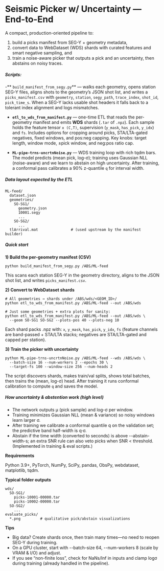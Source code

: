 # **Seismic Picker w/ Uncertainty — End-to-End**

A compact, production-oriented pipeline to:

1. build a picks manifest from SEG-Y + geometry metadata,
2. convert data to WebDataset (WDS) shards with curated features and smart negative sampling, and
3. train a noise-aware picker that outputs a pick and an uncertainty, then abstains on noisy traces.

##### **Scripts:**

-** `build_manifest_from_segy.py`** — walks each geometry, opens station SEG-Y files, aligns shots to the geometry’s JSON shot list, and writes a `picks_manifest.csv` with `geometry`, `station`, `segy_path`, `trace_index`, `shot_id`, `pick_time_s`. When a SEG-Y lacks usable shot headers it falls back to a tolerant index alignment and logs mismatches.

- **`etl_to_wds_from_manifest.py`** — one-time ETL that reads the per-geometry manifest and emits **WDS** shards (`.tar` of `.npz`). Each sample holds the feature tensor `x (C,T)`, supervision (`y_mask`, `has_pick`, `y_idx`) and `fs`. Includes options for cropping around picks, STA/LTA-gated negatives, fixed windows, and pos:neg capping. Key knobs: target length, window mode, ±pick window, and neg:pos ratio cap.

- **`ML-pipe-trns-uncrtnNoise.py`** — WDS training loop with rich tqdm bars. The model predicts (mean pick, log-σ); training uses Gaussian NLL (noise-aware) and we learn to abstain on high uncertainty. After training, a conformal pass calibrates a 90% z-quantile `q` for interval width.

##### **Data layout expected by the ETL**
```
ML-feed/
  dataset.json
  geometries/
    SO-SG1/
      geometry.json
      10001.segy
      ...
    SO-SG2/
      ...
  tlArrival.mat               # (used upstream by the manifest builder)
```

##### **Quick start**

**1) Build the per-geometry manifest (CSV)**
```
python build_manifest_from_segy.py /ABS/ML-feed
```
This scans each station SEG-Y in the geometry directory, aligns to the JSON shot list, and writes `picks_manifest.csv`. 

**2) Convert to WebDataset shards**
```
# All geometries → shards under /ABS/wds/<GEOM_ID>/
python etl_to_wds_from_manifest.py /ABS/ML-feed --out /ABS/wds

# Just some geometries + extra plots for sanity:
python etl_to_wds_from_manifest.py /ABS/ML-feed --out /ABS/wds \
  --geom SO-SG1 SO-SG2 --plots-pos 40 --plots-neg 10
```
Each shard packs .npz with: `x`, `y_mask`, `has_pick`, `y_idx`, `fs` (feature channels are band-passed + STA/LTA stacks; negatives are STA/LTA-gated and capped per station). 

**3) Train the picker with uncertainty**

```
python ML-pipe-trns-uncrtnNoise.py /ABS/ML-feed --wds /ABS/wds \
  --batch-size 16 --num-workers 2 --epochs 30 \
  --target-fs 100 --window-size 256 --num-heads 2
```
The script discovers shards, makes train/val splits, shows total batches, then trains the (mean, log-σ) head. After training it runs conformal calibration to compute `q` and saves the model. 

##### **How uncertainty & abstention work (high level)**
- The network outputs μ (pick sample) and log-σ per window.
- Training minimizes Gaussian NLL (mean & variance) so noisy windows learn larger σ.
- After training we calibrate a conformal quantile q on the validation set; the predictive band half-width is q·σ.
- Abstain if the time width (converted to seconds) is above --abstain-width-s; an extra SNR rule can also veto picks when SNR < threshold. (Implemented in training & eval scripts.)

**Requirements**

Python 3.9+, PyTorch, NumPy, SciPy, pandas, ObsPy, webdataset, matplotlib, tqdm.


**Typical folder outputs**
```
wds/
  SO-SG1/
    picks-10001-00000.tar
    picks-10002-00000.tar
  SO-SG2/
    ...
evaluate_picks/
  *.png         # qualitative pick/abstain visualizations

```

**Tips**
- Big data? Create shards once, then train many times—no need to reopen SEG-Y during training.
- On a GPU cluster, start with --batch-size 64, --num-workers 8 (scale by VRAM & I/O) and adjust.
- If you see “non-finite loss”, check for NaNs/Inf in inputs and clamp logσ during training (already handled in the pipeline).
